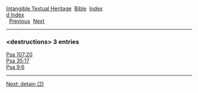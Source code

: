 [Intangible Textual Heritage](../../index)  [Bible](../index) 
[Index](index)   
[d Index](_d_)  
  [Previous](c03084)  [Next](c03086) 

------------------------------------------------------------------------

### &lt;destructions&gt; 3 entries

[Psa 107:20](../kjv/psa107.htm#020)  
[Psa 35:17](../kjv/psa035.htm#017)  
[Psa 9:6](../kjv/psa009.htm#006)  

------------------------------------------------------------------------

[Next: detain (2)](c03086)
